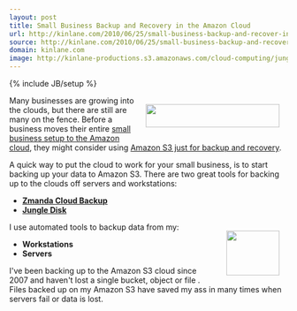 ```yaml
---
layout: post
title: Small Business Backup and Recovery in the Amazon Cloud
url: http://kinlane.com/2010/06/25/small-business-backup-and-recover-in-the-amazon-cloud/
source: http://kinlane.com/2010/06/25/small-business-backup-and-recover-in-the-amazon-cloud/
domain: kinlane.com
image: http://kinlane-productions.s3.amazonaws.com/cloud-computing/jungle-disk-logo.gif
---
```

{% include JB/setup %}<p><img class="alignnone" style="padding: 15px;" title="Jungle Disk" src="http://kinlane-productions.s3.amazonaws.com/cloud-computing/jungle-disk-logo.gif" alt="" width="242" height="42" align="right" />Many businesses are growing into the clouds, but there are still are many on the fence. Before a business moves their entire <a href="http://www.kinlane.com/2010/06/amazon-cloud-small-business-setup/">small business setup to the Amazon cloud</a>, they might consider using <a href="http://aws.typepad.com/aws/2010/06/amazon-web-services-for-backup-and-disaster-recovery.html">Amazon S3 just for backup and recovery</a>.<p></p>
A quick way to put the cloud to work for your small business, is to start backing up your data to Amazon S3. There are two great tools for backing up to the clouds off servers and workstations:
<ul class="mainlist">
	<li><strong><a href="http://www.zmanda.com/cloud-backup.html">Zmanda Cloud Backup</a></strong></li>
	<li><strong><a href="https://www.jungledisk.com/" target="_blank">Jungle Disk</a></strong></li>
</ul>
I use automated tools to backup data from my:<img class="alignnone" style="padding: 15px;" title="Zmanda" src="http://kinlane-productions.s3.amazonaws.com/cloud-computing/zmanda.png" alt="" width="96" height="81" align="right" />
<ul class="mainlist">
	<li><strong>Workstations</strong></li>
	<li><strong>Servers </strong></li>
</ul>
I've been backing up to the Amazon S3 cloud since 2007 and haven't lost a single bucket, object or file . Files backed up on my Amazon S3 have saved my ass in many times when servers fail or data is lost.</p>
